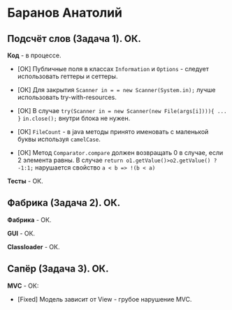 # Баранов Анатолий

## Подсчёт слов (Задача 1). ОК.

**Код** - в процессе.

- [ОК] Публичные поля в классах `Information` и `Options` - следует использовать геттеры и сеттеры.

- [ОК] Для закрытия `Scanner in = = new Scanner(System.in);` лучше использовать try-with-resources.

- [ОК] В случае `try(Scanner in = new Scanner(new File(args[i]))){ ... }` `in.close();` внутри блока не нужен.

- [ОК] `FileCount` - в java методы принято именовать с маленькой буквы используя `camelCase`.

- [ОК] Метод `Comparator.compare` должен возвращать 0 в случае, если 2 элемента равны.
В случае `return o1.getValue()>o2.getValue() ? -1:1;` нарушается свойство `a < b => !(b < a)`

**Тесты** - ОК.

## Фабрика (Задача 2). ОК.

**Фабрика** - ОК.

**GUI** - ОК.

**Classloader** - ОК.

## Сапёр (Задача 3). ОК.

**MVC** - ОК:

- [Fixed] Модель зависит от View - грубое нарушение MVC.

